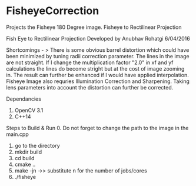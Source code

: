 # FisheyeCorrection
Projects the Fisheye 180 Degree image. Fisheye to Rectilinear Projection

Fish Eye to Rectilinear Projection
Developed by Anubhav Rohatgi 6/04/2016

Shortcomings - >
There is some obvious barrel distortion which could have been minimized
by tuning radii correction parameter. The lines in the image are not straight.
If I change the multiplication factor "2.0" in xf and yf calculations
the lines do become stright but at the cost of image zooming in.
The result can further be enhanced if I would have applied interpolation.
Fisheye Image also requries Illumination Correction and Sharpening.
Taking lens parameters into account the distortion can further be corrected.



Dependancies 
1. OpenCV 3.1
2. C++14

Steps to Build & Run 
0. Do not forget to change the path to the image in the main.cpp
1. go to the directory
2. mkdir build
3. cd build
4. cmake ..
5. make -jn ->> substitute n for the number of jobs/cores
6. ./fisheye

